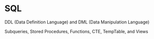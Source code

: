 # SQL
DDL (Data Definition Language) and DML (Data Manipulation Language)

Subqueries, Stored Procedures, Functions, CTE, TempTable, and Views
